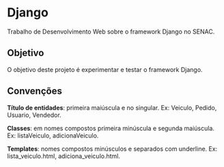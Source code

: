 Django
======

Trabalho de Desenvolvimento Web sobre o framework Django no SENAC.

## Objetivo

O objetivo deste projeto é experimentar e testar o framework Django.

## Convenções

**Título de entidades**: primeira maiúscula e no singular. Ex: Veiculo, Pedido, Usuario, Vendedor.

**Classes**: em nomes compostos primeira minúscula e segunda maiúscula. Ex: listaVeiculo, adicionaVeiculo.

**Templates**: nomes compostos minúsculos e separados com underline. Ex: lista_veiculo.html, adiciona_veiculo.html.